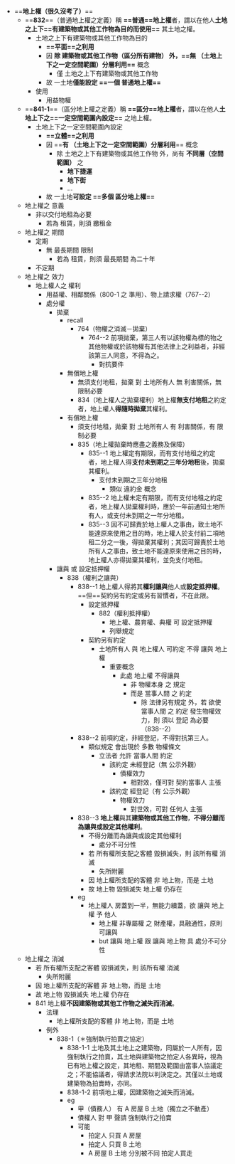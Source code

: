 
- ==**地上權（很久沒考了）**==
	- ==**832**==（普通地上權之定義）稱 **==普通==地上權**者，謂以在他人**土地之上下==有建築物或其他工作物為目的而使用==** 其土地之權。
		- 土地之上下有建築物或其他工作物為目的
			- **==平面==之利用**
			- 因 **除 建築物或其他工作物（區分所有建物） 外，==無 （土地上下之一定空間範圍）分層利用==** 概念
				- 僅 土地之上下有建築物或其他工作物
			- 故 一土地**僅能設定 ==一個 普通地上權==**
		- 使用
			- 用益物權
	- ==**841-1**==（區分地上權之定義）稱 **==區分==地上權**者，謂以在他人**土地上下之==一定空間範圍內設定==** 之地上權。
		- 土地上下之一定空間範圍內設定
			- **==立體==之利用**
			- 因 ==**有 （土地上下之一定空間範圍）分層利用**== 概念
				- 除 土地之上下有建築物或其他工作物 外，尚有 **不同層（空間範圍）** 之
					- **地下捷運**
					- **地下街**
					- ...
			- 故 一土地**可設定 ==多個 區分地上權==**
	- 地上權之 意義
		- 非以交付地租為必要
			- 若為 租賃，則須 繳租金
	- 地上權之 期間
		- 定期
			- 無 最長期間 限制
				- 若為 租賃，則須 最長期間 為二十年
		- 不定期
	- 地上權之 效力
		- 地上權人之 權利
			- 用益權、相鄰關係（800-1 之 準用）、物上請求權（767--2）
			- 處分權
				- 拋棄
					- recall
						- 764（物權之消滅－拋棄）
							- 764--2 前項拋棄，第三人有以該物權為標的物之其他物權或於該物權有其他法律上之利益者，非經該第三人同意，不得為之。
								- 對抗要件
					- 無償地上權
						- 無須支付地租，拋棄 對 土地所有人 無 利害關係，無 限制必要
						- 834（地上權人之拋棄權利）地上權**無支付地租**之約定者，地上權人**得隨時拋棄**其權利。
					- 有償地上權
						- 須支付地租，拋棄 對 土地所有人 有 利害關係，有 限制必要
						- 835（地上權拋棄時應盡之義務及保障）
							- 835--1 地上權定有期限，而有支付地租之約定者，地上權人得**支付未到期之三年分地租**後，拋棄其權利。
								- 支付未到期之三年分地租
									- 類似 違約金 概念
							- 835--2 地上權未定有期限，而有支付地租之約定者，地上權人拋棄權利時，應於一年前通知土地所有人，或支付未到期之一年分地租。
							- 835--3 因不可歸責於地上權人之事由，致土地不能達原來使用之目的時，地上權人於支付前二項地租二分之一後，得拋棄其權利；其因可歸責於土地所有人之事由，致土地不能達原來使用之目的時，地上權人亦得拋棄其權利，並免支付地租。
				- 讓與 或 設定抵押權
					- 838（權利之讓與）
						- 838--1 地上權人得將其**權利讓與**他人或**設定抵押權**。==但==契約另有約定或另有習慣者，不在此限。
							- 設定抵押權
								- 882（權利抵押權）
									- 地上權、農育權、典權 可 設定抵押權
									- 列舉規定
							- 契約另有約定
								- 土地所有人 與 地上權人 可約定 不得 讓與 地上權
									- 重要概念
										- 此處 地上權 不得讓與
											- 非 物權本身 之 規定
											- 而是 當事人間 之 約定
												- 除 法律另有規定 外，若 欲使 當事人間 之 約定 發生物權效力，則 須以 登記 為必要（838--2）
						- 838--2 前項約定，非經登記，不得對抗第三人。
							- 類似規定 會出現於 多數 物權條文
								- 立法者 允許 當事人間 約定
									- 該約定 未經登記（無 公示外觀）
										- 債權效力
											- 相對效，僅可對 契約當事人 主張
									- 該約定 經登記（有 公示外觀）
										- 物權效力
											- 對世效，可對 任何人 主張
						- 838--3 **地上權**與其**建築物或其他工作物**，**不得分離而為讓與或設定其他權利**。
							- 不得分離而為讓與或設定其他權利
								- 處分不可分性
							- 若 所有權所支配之客體 毀損滅失，則 該所有權 消滅
								- 失所附麗
							- 因 地上權所支配的客體 非 地上物，而是 土地
							- 故 地上物 毀損滅失 地上權 仍存在
						- eg
							- 地上權人 房蓋到一半，無能力續蓋，欲 讓與 地上權 予 他人
								- 地上權 非專屬權 之 財產權，具融通性，原則可讓與
								- but 讓與 地上權 跟 讓與 地上物 具 處分不可分性
	- 地上權之 消滅
		- 若 所有權所支配之客體 毀損滅失，則 該所有權 消滅
			- 失所附麗
		- 因 地上權所支配的客體 非 地上物，而是 土地
		- 故 地上物 毀損滅失 地上權 仍存在
		- 841 地上權**不因建築物或其他工作物之滅失而消滅**。
			- 法理
				- 地上權所支配的客體 非 地上物，而是 土地
			- 例外
				- 838-1（＊強制執行拍賣之協定）
					- 838-1-1 土地及其土地上之建築物，同屬於一人所有，因強制執行之拍賣，其土地與建築物之拍定人各異時，視為已有地上權之設定，其地租、期間及範圍由當事人協議定之；不能協議者，得請求法院以判決定之。其僅以土地或建築物為拍賣時，亦同。
					- 838-1-2 前項地上權，因建築物之滅失而消滅。
					- eg 
						- 甲（債務人） 有 A 房屋 B 土地（獨立之不動產）
						- 債權人 對 甲 聲請 強制執行之拍賣
						- 可能
							- 拍定人 只買 A 房屋
							- 拍定人 只買 B 土地
							- A 房屋 B 土地 分別被不同 拍定人買走